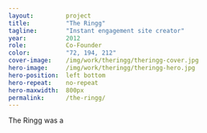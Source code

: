 ```yaml
---
layout:         project
title:          "The Ringg"
tagline:        "Instant engagement site creator"
year:           2012
role:           Co-Founder
color:          "72, 194, 212"
cover-image:    /img/work/theringg/theringg-cover.jpg
hero-image:     /img/work/theringg/theringg-hero.jpg
hero-position:  left bottom
hero-repeat:    no-repeat
hero-maxwidth:  800px
permalink:      /the-ringg/
---
```


The Ringg was a 